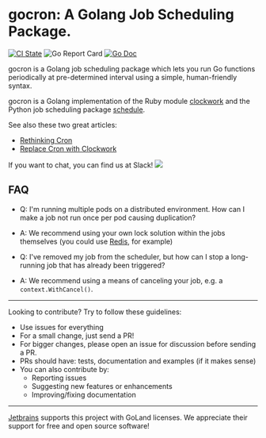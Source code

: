 # gocron: A Golang Job Scheduling Package.

[![CI State](https://github.com/go-co-op/gocron/workflows/Go%20Test/badge.svg)](https://github.com/go-co-op/gocron/actions?query=workflow%3A"Go+Test") ![Go Report Card](https://goreportcard.com/badge/github.com/go-co-op/gocron) [![Go Doc](https://godoc.org/github.com/go-co-op/gocron?status.svg)](https://pkg.go.dev/github.com/go-co-op/gocron)

gocron is a Golang job scheduling package which lets you run Go functions periodically at pre-determined interval using a simple, human-friendly syntax.

gocron is a Golang implementation of the Ruby module [clockwork](https://github.com/tomykaira/clockwork) and the Python job scheduling package [schedule](https://github.com/dbader/schedule).

See also these two great articles:

- [Rethinking Cron](http://adam.herokuapp.com/past/2010/4/13/rethinking_cron/)
- [Replace Cron with Clockwork](http://adam.herokuapp.com/past/2010/6/30/replace_cron_with_clockwork/)

If you want to chat, you can find us at Slack! [<img src="https://img.shields.io/badge/gophers-gocron-brightgreen?logo=slack">](https://gophers.slack.com/archives/CQ7T0T1FW)

## FAQ

* Q: I'm running multiple pods on a distributed environment. How can I make a job not run once per pod causing duplication? 
* A: We recommend using your own lock solution within the jobs themselves (you could use [Redis](https://redis.io/topics/distlock), for example)

* Q: I've removed my job from the scheduler, but how can I stop a long-running job that has already been triggered?
* A: We recommend using a means of canceling your job, e.g. a `context.WithCancel()`.
  
--- 
Looking to contribute? Try to follow these guidelines:
 * Use issues for everything
 * For a small change, just send a PR!
 * For bigger changes, please open an issue for discussion before sending a PR.
 * PRs should have: tests, documentation and examples (if it makes sense)
 * You can also contribute by:
    * Reporting issues
    * Suggesting new features or enhancements
    * Improving/fixing documentation
---

[Jetbrains](https://www.jetbrains.com/?from=gocron) supports this project with GoLand licenses. We appreciate their support for free and open source software!
